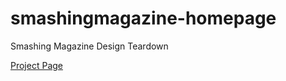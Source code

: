 # smashingmagazine-homepage
Smashing Magazine Design Teardown

[Project Page](http://www.theodinproject.com/html5-and-css3/design-teardown)
